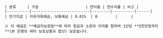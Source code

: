     | 분류     | 구분                     | 연이율 | 연수익률 | 비고 |
    |----------|--------------------------|--------|----------|------|
    | 만기지급 | 자유저축예금, 보통예금 | 0.01%  | 0        |      |
    
    ※ 이 예금은 **예금자보호법**에 따라 원금과 소정의 이자를 합하여 1인당 **5천만원까지**(본 은행의 여타 보호상품과 합산) 보호됩니다.